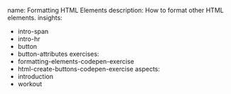 name: Formatting HTML Elements
description: How to format other HTML elements.
insights:
  - intro-span
  - intro-hr
  - button
  - button-attributes
exercises:
  - formatting-elements-codepen-exercise
  - html-create-buttons-codepen-exercise
aspects:
  - introduction
  - workout

